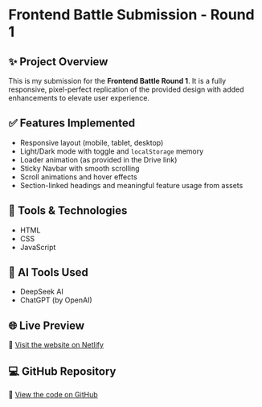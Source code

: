# Frontend Battle Submission - Round 1

## ✨ Project Overview
This is my submission for the **Frontend Battle Round 1**. It is a fully responsive, pixel-perfect replication of the provided design with added enhancements to elevate user experience.

## ✅ Features Implemented
- Responsive layout (mobile, tablet, desktop)
- Light/Dark mode with toggle and `localStorage` memory
- Loader animation (as provided in the Drive link)
- Sticky Navbar with smooth scrolling
- Scroll animations and hover effects
- Section-linked headings and meaningful feature usage from assets

## 🚀 Tools & Technologies
- HTML  
- CSS  
- JavaScript

## 🤖 AI Tools Used
 - DeepSeek AI
 - ChatGPT (by OpenAI) 
## 🌐 Live Preview
🔗 [Visit the website on Netlify]([insightmetrics.netlify.app](https://insightmetrics.netlify.app/))

## 💻 GitHub Repository
🔗 [View the code on GitHub]((https://github.com/Aaliyakhan10/InsightMetrics_frontend))
